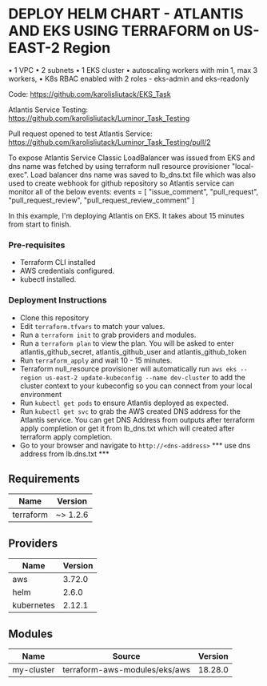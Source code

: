 # DEPLOY HELM CHART - ATLANTIS AND EKS USING TERRAFORM on US-EAST-2 Region
• 1 VPC
• 2 subnets
• 1 EKS cluster
• autoscaling workers with min 1, max 3 workers,
• K8s RBAC enabled with 2 roles - eks-admin and eks-readonly

Code: https://github.com/karolisliutack/EKS_Task

Atlantis Service Testing: https://github.com/karolisliutack/Luminor_Task_Testing

Pull request opened to test Atlantis Service: https://github.com/karolisliutack/Luminor_Task_Testing/pull/2

To expose Atlantis Service Classic LoadBalancer was issued from EKS and dns name was fetched by using terraform null resource   provisioner "local-exec". Load balancer dns name was saved to lb_dns.txt file which was also used to create webhook for github repository so Atlantis service can monitor all of the below events:
 events = [
    "issue_comment",
    "pull_request",
    "pull_request_review",
    "pull_request_review_comment"
  ]

 In this example, I'm deploying Atlantis on EKS. It takes about 15 minutes from start to finish. 
### Pre-requisites

* Terraform CLI installed
* AWS credentials configured.
* kubectl installed.

### Deployment Instructions
* Clone this repository
* Edit ```terraform.tfvars``` to match your values.
* Run a ```terraform init``` to grab providers and modules.
* Run a ```terraform plan``` to view the plan. You will be asked to enter atlantis_github_secret, atlantis_github_user and  atlantis_github_token
* Run  ```terraform_apply``` and wait 10 - 15 minutes. 
* Terraform null_resource provisioner will automatically run  ```aws eks --region us-east-2 update-kubeconfig --name dev-cluster``` to add the cluster context to your kubeconfig so you can connect from your local environment
* Run ```kubectl get pods``` to ensure Atlantis deployed as expected.
* Run ```kubectl get svc``` to grab the AWS created DNS address for the Atlantis service. You can get DNS Address from outputs after terraform apply completion or get it from lb_dns.txt which will created after terraform apply completion. 
* Go to your browser and navigate to ```http://<dns-address>``` *** use dns address from lb.dns.txt ***


## Requirements

| Name | Version |
|------|---------|
| terraform | ~> 1.2.6 |

## Providers

| Name | Version |
|------|---------|
| aws | 3.72.0 |
| helm | 2.6.0 |
| kubernetes | 2.12.1 |

## Modules

| Name | Source | Version |
|------|--------|---------|
| my-cluster | terraform-aws-modules/eks/aws | 18.28.0 |